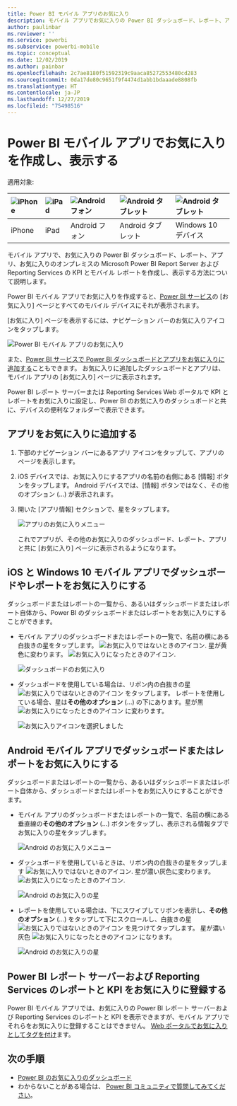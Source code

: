```yaml
---
title: Power BI モバイル アプリのお気に入り
description: モバイル アプリでお気に入りの Power BI ダッシュボード、レポート、アプリ、Microsoft Power BI Report Server および Reporting Services のレポートと KPI を作成し、表示する方法について説明します。
author: paulinbar
ms.reviewer: ''
ms.service: powerbi
ms.subservice: powerbi-mobile
ms.topic: conceptual
ms.date: 12/02/2019
ms.author: painbar
ms.openlocfilehash: 2c7ae8180f51592319c9aaca85272553480cd283
ms.sourcegitcommit: 0da17de80c9651f9f4474d1abb1bdaaade8808fb
ms.translationtype: HT
ms.contentlocale: ja-JP
ms.lasthandoff: 12/27/2019
ms.locfileid: "75498516"
---
```

# <a name="make-and-view-favorites-in-the-power-bi-mobile-apps"></a>Power BI モバイル アプリでお気に入りを作成し、表示する
適用対象:

| ![iPhone](./media/mobile-apps-favorites/iphone-logo-50-px.png) | ![iPad](./media/mobile-apps-favorites/ipad-logo-50-px.png) | ![Android フォン](./media/mobile-apps-favorites/android-phone-logo-50-px.png) | ![Android タブレット](./media/mobile-apps-favorites/android-tablet-logo-50-px.png) | ![Android タブレット](./media/mobile-apps-favorites/win-10-logo-50-px.png) |
|:--- |:--- |:--- |:--- |:--- |
| iPhone |iPad |Android フォン |Android タブレット |Windows 10 デバイス |

モバイル アプリで、お気に入りの Power BI ダッシュボード、レポート、アプリ、お気に入りのオンプレミスの Microsoft Power BI Report Server および Reporting Services の KPI とモバイル レポートを作成し、表示する方法について説明します。

Power BI モバイル アプリでお気に入りを作成すると、[Power BI サービス](https://powerbi.com)の [お気に入り] ページとすべてのモバイル デバイスにそれが表示されます。

[お気に入り] ページを表示するには、ナビゲーション バーのお気に入りアイコンをタップします。

![Power BI モバイル アプリのお気に入り](./media/mobile-apps-favorites/power-bi-android-favorites-reports.png)


また、[Power BI サービスで Power BI ダッシュボードとアプリをお気に入りに追加する](../end-user-favorite.md)こともできます。 お気に入りに追加したダッシュボードとアプリは、モバイル アプリの [お気に入り] ページに表示されます。

Power BI レポート サーバーまたは Reporting Services Web ポータルで KPI とレポートをお気に入りに設定し、Power BI のお気に入りのダッシュボードと共に、デバイスの便利なフォルダーで表示できます。

## <a name="make-an-app-a-favorite"></a>アプリをお気に入りに追加する
1. 下部のナビゲーション バーにあるアプリ アイコンをタップして、アプリのページを表示します。

2. iOS デバイスでは、お気に入りにするアプリの名前の右側にある [情報] ボタンをタップします。 Android デバイスでは、[情報] ボタンではなく、その他のオプション (...) が表示されます。 

3. 開いた [アプリ情報] セクションで、星をタップします。
   
    ![アプリのお気に入りメニュー](./media/mobile-apps-favorites/power-bi-android-favorite-app-ellipsis.png)
   
    これでアプリが、その他のお気に入りのダッシュボード、レポート、アプリと共に [お気に入り] ページに表示されるようになります。
   
## <a name="make-a-dashboard-or-report-a-favorite-in-the-ios-and-windows-10-mobile-apps"></a>iOS と Windows 10 モバイル アプリでダッシュボードやレポートをお気に入りにする
ダッシュボードまたはレポートの一覧から、あるいはダッシュボードまたはレポート自体から、Power BI のダッシュボードまたはレポートをお気に入りにすることができます。

* モバイル アプリのダッシュボードまたはレポートの一覧で、名前の横にある白抜きの星をタップします。 ![お気に入りではないときのアイコン](./././media/mobile-apps-favorites/power-bi-mobile-not-favorite-icon.png). 星が黄色に変わります。 ![お気に入りになったときのアイコン](./././media/mobile-apps-favorites/power-bi-mobile-yes-favorite-icon.png).
  
    ![ダッシュボードのお気に入り](./media/mobile-apps-favorites/power-bi-mobile-make-dashboard-favorite.png)
* ダッシュボードを使用している場合は、リボン内の白抜きの星 ![お気に入りではないときのアイコン](./././media/mobile-apps-favorites/power-bi-mobile-not-favorite-icon.png) をタップします。 レポートを使用している場合、星は**その他のオプション** (...) の下にあります。星が黒 ![お気に入りになったときのアイコン](./././media/mobile-apps-favorites/power-bi-mobile-favorite-selected-black.png) に変わります。
  
    ![お気に入りアイコンを選択しました](./media/mobile-apps-favorites/power-bi-mobile-favorite-selected.png)

## <a name="make-a-dashboard-or-report-a-favorite-in-the-android-mobile-apps"></a>Android モバイル アプリでダッシュボードまたはレポートをお気に入りにする
ダッシュボードまたはレポートの一覧から、あるいはダッシュボードまたはレポート自体から、ダッシュボードまたはレポートをお気に入りにすることができます。

* モバイル アプリのダッシュボードまたはレポートの一覧で、名前の横にある垂直線の**その他のオプション** (...) ボタンをタップし、表示される情報タブでお気に入りの星をタップします。
  
    ![Android のお気に入りメニュー](./media/mobile-apps-favorites/power-bi-android-make-favorite.png)

* ダッシュボードを使用しているときは、リボン内の白抜きの星をタップします ![お気に入りではないときのアイコン](./././media/mobile-apps-favorites/power-bi-mobile-not-favorite-icon.png). 星が濃い灰色に変わります。 ![お気に入りになったときのアイコン](./media/mobile-apps-favorites/power-bi-android-favorite-icon.png).
  
    ![Android のお気に入りの星](./media/mobile-apps-favorites/power-bi-android-favorite-in-dashboard.png)

* レポートを使用している場合は、下にスワイプしてリボンを表示し、**その他のオプション** (...) をタップして下にスクロールし、白抜きの星 ![お気に入りではないときのアイコン](./././media/mobile-apps-favorites/power-bi-mobile-not-favorite-icon.png) を見つけてタップします。 星が濃い灰色 ![お気に入りになったときのアイコン](./media/mobile-apps-favorites/power-bi-android-favorite-icon.png) になります。
  
    ![Android のお気に入りの星](./media/mobile-apps-favorites/power-bi-android-favorite-in-report.png)

## <a name="make-favorite-power-bi-report-server-and-reporting-services-reports-and-kpis"></a>Power BI レポート サーバーおよび Reporting Services のレポートと KPI をお気に入りに登録する
Power BI モバイル アプリでは、お気に入りの Power BI レポート サーバーおよび Reporting Services のレポートと KPI を表示できますが、モバイル アプリでそれらをお気に入りに登録することはできません。 [Web ポータルでお気に入りとしてタグを付け](../../report-server/tutorial-explore-report-server-web-portal.md#tag-your-favorites)ます。 

## <a name="next-steps"></a>次の手順
* [Power BI のお気に入りのダッシュボード](../end-user-favorite.md) 
* わからないことがある場合は、 [Power BI コミュニティで質問してみてください](https://community.powerbi.com/)。


